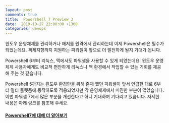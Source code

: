 ```yaml
---
layout: post
comments: true
title:  Powershell 7 Preview 3
date:  2019-10-27 22:00:00 +1300
categories: devops
---
```

윈도우 운영체제를 관리하거나 애저를 원격에서 관리하는데 이제 Powershell은 필수가 되었는데요. 객체지향까지 지원하는 파워셸이 앞으로 더 발전하게 될지 기대가 됩니다.

Powershell 6부터 리눅스, 맥에서도 파워셸을 사용할 수 있게 되었는데요. 윈도우 운영체제 사용자에게도 비교적 편안하게 리눅스나 맥 환경에서 작업할 수 있는 기회를 제공해 주는 것 같습니다.

Powershell 5까지는 윈도우 환경만을 위해 존재 했던 파워셸이 앞서 언급한 대로 6부터 멀티 플랫폼에 동작하도록 적용되었지만 각 운영체제에서 미진한 부분이 많았습니다. 이번 파워셸 7에서 많은 부분을 개선한다고 하니 기대하며 기다리고 있습니다. 자세한 내용은 아래 링크를 참조해 주세요.

<h4>
<a href="https://devblogs.microsoft.com/powershell/powershell-7-preview-3/">Powershell7에 대해 더 알아보기</a>
</h4>
